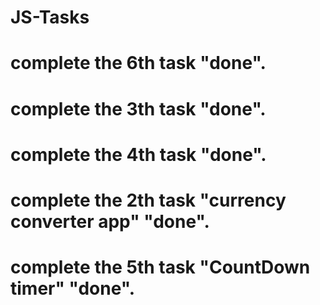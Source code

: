 # JS-Tasks
# complete the 6th task "done".
# complete the 3th task "done".
# complete the 4th task "done".
# complete the 2th task "currency converter app" "done".
# complete the 5th task "CountDown timer" "done".